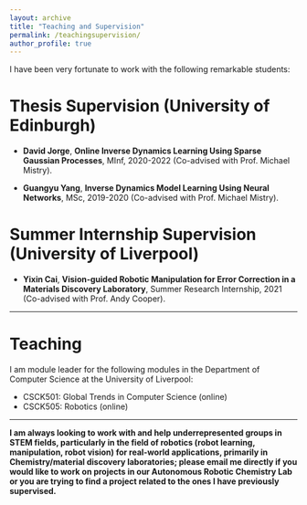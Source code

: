 ```yaml
---
layout: archive
title: "Teaching and Supervision"
permalink: /teachingsupervision/
author_profile: true
---
```


I have been very fortunate to work with the following remarkable students:

# Thesis Supervision (University of Edinburgh)

- **David Jorge**, __Online Inverse Dynamics Learning Using Sparse Gaussian Processes__, MInf, 2020-2022 (Co-advised with Prof. Michael Mistry).

- **Guangyu Yang**, __Inverse Dynamics Model Learning Using Neural Networks__, MSc, 2019-2020 (Co-advised with Prof. Michael Mistry).

# Summer Internship Supervision (University of Liverpool)

- **Yixin Cai**, __Vision-guided Robotic Manipulation for Error Correction in a Materials Discovery Laboratory__, Summer Research Internship, 2021 (Co-advised with Prof. Andy Cooper).

---

# Teaching

I am module leader for the following modules in the Department of Computer Science at the University of Liverpool:

- CSCK501: Global Trends in Computer Science (online)
- CSCK505: Robotics (online)

---

__I am always looking to work with and help underrepresented groups in STEM fields, particularly in the field of robotics (robot learning, manipulation, robot vision) for real-world applications, primarily in Chemistry/material discovery laboratories; please email me directly if you would like to work on projects in our Autonomous Robotic Chemistry Lab or you are trying to find a project related to the ones I have previously supervised.__



